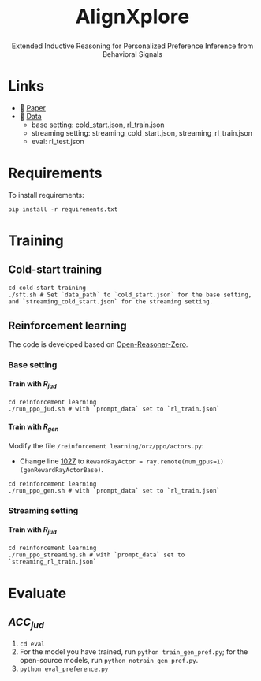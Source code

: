 <div align="center">
  <h1 style="font-size: 40px;">AlignXplore</h1>
  <p>Extended Inductive Reasoning for Personalized Preference Inference from Behavioral Signals</p>
</div>

# Links

- 📜 [Paper](https://arxiv.org/abs/2505.18071v2)
- 🤗 [Data](https://huggingface.co/datasets/JinaLeejnl/AlignXplore)
  - base setting: cold_start.json, rl_train.json
  - streaming setting: streaming_cold_start.json, streaming_rl_train.json
  - eval: rl_test.json

# Requirements

To install requirements:

```setup
pip install -r requirements.txt
```

# Training

## Cold-start training

```train
cd cold-start training
./sft.sh # Set `data_path` to `cold_start.json` for the base setting, and `streaming_cold_start.json` for the streaming setting.
```

## Reinforcement learning

The code is developed based on [Open-Reasoner-Zero](https://github.com/Open-Reasoner-Zero/Open-Reasoner-Zero).

### Base setting

#### Train with $R_{jud}$

```train
cd reinforcement learning
./run_ppo_jud.sh # with `prompt_data` set to `rl_train.json`
```

#### Train with $R_{gen}$

Modify the file `/reinforcement learning/orz/ppo/actors.py`:
- Change line [1027](https://github.com/AntResearchNLP/AlignXplore/blob/9dcd5f3f04c68b460b02a66854d5e309f6705496/reinforcement%20learning/orz/ppo/actors.py#L1027) to `RewardRayActor = ray.remote(num_gpus=1)(genRewardRayActorBase)`.

```train
cd reinforcement learning
./run_ppo_gen.sh # with `prompt_data` set to `rl_train.json`
```

### Streaming setting

#### Train with $R_{jud}$

```train
cd reinforcement learning
./run_ppo_streaming.sh # with `prompt_data` set to `streaming_rl_train.json`
```

# Evaluate

## $ACC_{jud}$

1. `cd eval`
2. For the model you have trained, run `python train_gen_pref.py`; for the open-source models, run `python notrain_gen_pref.py`.
3. `python eval_preference.py`
